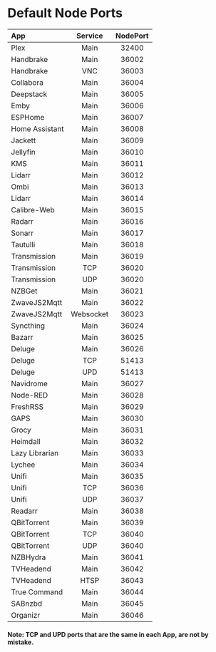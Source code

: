 # Default Node Ports

| App                       |Service  | NodePort  |
|:--------------------------|:-------:|:---------:|
|Plex                       |Main     |32400      |
|Handbrake                  |Main     |36002      |
|Handbrake                  |VNC      |36003      |
|Collabora                  |Main     |36004      |
|Deepstack                  |Main     |36005      |
|Emby                       |Main     |36006      |
|ESPHome                    |Main     |36007      |
|Home Assistant             |Main     |36008      |
|Jackett                    |Main     |36009      |
|Jellyfin                   |Main     |36010      |
|KMS                        |Main     |36011      |
|Lidarr                     |Main     |36012      |
|Ombi                       |Main     |36013      |
|Lidarr                     |Main     |36014      |
|Calibre-Web                |Main     |36015      |
|Radarr                     |Main     |36016      |
|Sonarr                     |Main     |36017      |
|Tautulli                   |Main     |36018      |
|Transmission               |Main     |36019      |
|Transmission               |TCP      |36020      |
|Transmission               |UDP      |36020      |
|NZBGet                     |Main     |36021      |
|ZwaveJS2Mqtt               |Main     |36022      |
|ZwaveJS2Mqtt               |Websocket|36023      |
|Syncthing                  |Main     |36024      |
|Bazarr                     |Main     |36025      |
|Deluge                     |Main     |36026      |
|Deluge                     |TCP      |51413      |
|Deluge                     |UPD      |51413      |
|Navidrome                  |Main     |36027      |
|Node-RED                   |Main     |36028      |
|FreshRSS                   |Main     |36029      |
|GAPS                       |Main     |36030      |
|Grocy                      |Main     |36031      |
|Heimdall                   |Main     |36032      |
|Lazy Librarian             |Main     |36033      |
|Lychee                     |Main     |36034      |
|Unifi                      |Main     |36035      |
|Unifi                      |TCP      |36036      |
|Unifi                      |UDP      |36037      |
|Readarr                    |Main     |36038      |
|QBitTorrent                |Main     |36039      |
|QBitTorrent                |TCP      |36040      |
|QBitTorrent                |UDP      |36040      |
|NZBHydra                   |Main     |36041      |
|TVHeadend                  |Main     |36042      |
|TVHeadend                  |HTSP     |36043      |
|True Command               |Main     |36044      |
|SABnzbd                    |Main     |36045      |
|Organizr                   |Main     |36046      |

#### Note: TCP and UPD ports that are the same in each App, are not by mistake.
